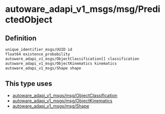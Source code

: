 <!-- This file is generated by a tool. Do not edit directly. -->

# autoware_adapi_v1_msgs/msg/PredictedObject

## Definition

```txt
unique_identifier_msgs/UUID id
float64 existence_probability
autoware_adapi_v1_msgs/ObjectClassification[] classification
autoware_adapi_v1_msgs/ObjectKinematics kinematics
autoware_adapi_v1_msgs/Shape shape
```

## This type uses

- [autoware_adapi_v1_msgs/msg/ObjectClassification](../../autoware_adapi_v1_msgs/msg/object_classification.md)
- [autoware_adapi_v1_msgs/msg/ObjectKinematics](../../autoware_adapi_v1_msgs/msg/object_kinematics.md)
- [autoware_adapi_v1_msgs/msg/Shape](../../autoware_adapi_v1_msgs/msg/shape.md)
